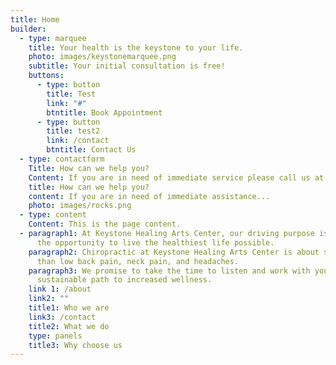 ```yaml
---
title: Home
builder:
  - type: marquee
    title: Your health is the keystone to your life.
    photo: images/keystonemarquee.png
    subtitle: Your initial consultation is free!
    buttons:
      - type: button
        title: Test
        link: "#"
        btntitle: Book Appointment
      - type: button
        title: test2
        link: /contact
        btntitle: Contact Us
  - type: contactform
    Title: How can we help you?
    Content: If you are in need of immediate service please call us at (919) 896-8715.
    title: How can we help you?
    content: If you are in need of immediate assistance...
    photo: images/rocks.png
  - type: content
    Content: This is the page content.
  - paragraph1: At Keystone Healing Arts Center, our driving purpose is to give you
      the opportunity to live the healthiest life possible.
    paragraph2: Chiropractic at Keystone Healing Arts Center is about so much more
      than low back pain, neck pain, and headaches.
    paragraph3: We promise to take the time to listen and work with you to find a
      sustainable path to increased wellness.
    link 1: /about
    link2: ""
    title1: Who we are
    link3: /contact
    title2: What we do
    type: panels
    title3: Why choose us
---
```


